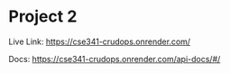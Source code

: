 # Project 2

Live Link: https://cse341-crudops.onrender.com/

Docs: https://cse341-crudops.onrender.com/api-docs/#/